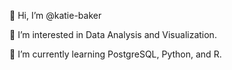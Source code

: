 👋 Hi, I’m @katie-baker

👀 I’m interested in Data Analysis and Visualization.

🌱 I’m currently learning PostgreSQL, Python, and R.

<!---
katie-baker/katie-baker is a ✨ special ✨ repository because its `README.md` (this file) appears on your GitHub profile.
You can click the Preview link to take a look at your changes.
--->
